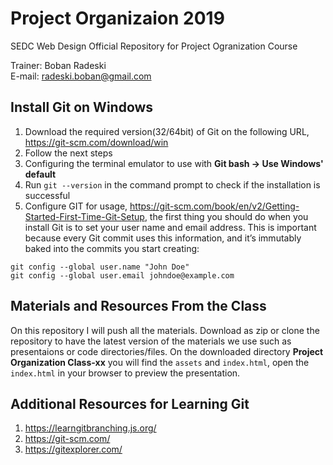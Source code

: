 # Project Organizaion 2019

SEDC Web Design Official Repository for Project Ogranization Course

Trainer: Boban Radeski  
E-mail: radeski.boban@gmail.com

## Install Git on Windows

1. Download the required version(32/64bit) of Git on the following URL, https://git-scm.com/download/win  
2. Follow the next steps 
3. Configuring the terminal emulator to use with **Git bash -> Use Windows' default**
4. Run `git --version` in the command prompt to check if the installation is successful
5. Configure GIT for usage, https://git-scm.com/book/en/v2/Getting-Started-First-Time-Git-Setup, the first thing you should do when you install Git is to set your user name and email address. This is important because every Git commit uses this information, and it’s immutably baked into the commits you start creating:
  ```
  git config --global user.name "John Doe"
  git config --global user.email johndoe@example.com
  ```

## Materials and Resources From the Class

On this repository I will push all the materials.
Download as zip or clone the repository to have the latest version of the materials we use such as presentaions or code directories/files. On the downloaded directory **Project Organization Class-xx** you will find the `assets` and `index.html`, open the `index.html` in your browser to preview the presentation.

## Additional Resources for Learning Git

1. https://learngitbranching.js.org/
2. https://git-scm.com/
3. https://gitexplorer.com/
